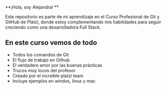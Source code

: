 **¡Hola, soy Alejandra! **

Este repositorio es parte de mi aprendizaje en el Curso Profesional de Git y GitHub de Platzi, donde estoy complementando mis habilidades para seguir creciendo como una desarrolladora Full Stack.

## En este curso vemos de todo
* Todos los comandos de Git
* El flujo de trabajo en Github
* El verdadero amor por las buenas prácticas
* Trucos muy locos del profesor
* Creado por el increible platzi team
* Incluye ejemplos en windos, linux y mac 